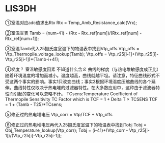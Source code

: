 # LIS3DH
①室温对应adc值求出Rtx
Rtx = Temp_Amb_Resistance_calc(Vrx);

②室温查表
Tamb = (num-41) - (Rtx - Rtx_ref[num])/(Rtx_ref[num] - Rtx_ref[num+1]);

③室温Tamb代入25摄氏度室温下的物温表中找到Vtp_offs
Vtp_offs = Vtp_Thermopile_voltage_lookup(Tamb);
Vtp_offs = Vtp_r25[i-1]+(Vtp_r25[i]-Vtp_r25[i-1])*(Tamb-i+41); 

④梯度？ 室温敏感度因素 不知道什么含义
曲线的梯度（与热电堆敏感度成正比）随着环境温度的增加而减小。温度越高，曲线就越平坦。请注意，特征曲线形式不受这两个事实的影响。事实1只改变曲线；事实2根据环境温度压缩曲线的各个延伸。曲线特性仅取决于热电堆的过滤器特性。在大多数应用中，这种由于滤波器特性而引起的变化可以忽略不计。
TCsens:Temperature Coefficient of Thermopile Sensitivity
TC Factor which is TCF = 1 + Delta T × TCSENS
TCF = 1 + (Tamb - T25)*TCsens;

⑤修正过的热电堆电压
Vtp_corr = Vtp/TCF + Vtp_offs

⑥修正过的热电堆电压再代入25摄氏度室温下的物温表中找到Tobj
Tobj = Obj_Temperature_lookup(Vtp_corr);
Tobj = (i-41)+(Vtp_corr - Vtp_r25[i-1])/(Vtp_r25[i]-Vtp_r25[i-1]);
